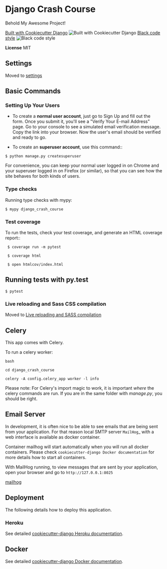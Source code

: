 
# Django Crash Course


Behold My Awesome Project!

[Built with Cookiecutter Django](https://github.com/pydanny/cookiecutter-django/) ![Built with Cookiecutter Django](https://img.shields.io/badge/built%20with-Cookiecutter%20Django-ff69b4.svg)
[Black code style](https://github.com/ambv/black) ![Black code style](https://img.shields.io/badge/code%20style-black-000000.svg)


**License** MIT


## Settings

Moved to [settings]( http://cookiecutter-django.readthedocs.io/en/latest/settings.html)


## Basic Commands

### Setting Up Your Users

  * To create a **normal user account**, just go to Sign Up and fill out the form. Once you submit it, you'll see a "Verify Your E-mail Address" page. Go to your console to see a simulated email verification message. Copy the link into your browser. Now the user's email should be verified and ready to go.

  * To create an **superuser account**, use this command::

  `$ python manage.py createsuperuser`

  For convenience, you can keep your normal user logged in on Chrome and your superuser logged in on Firefox (or similar), so that you can see how the site behaves for both kinds of users.

### Type checks

  Running type checks with mypy:

  `$ mypy django_crash_course`

### Test coverage

  To run the tests, check your test coverage, and generate an HTML coverage report::

   ` $ coverage run -m pytest`

   ` $ coverage html`
   
   ` $ open htmlcov/index.html`

## Running tests with py.test

  `$ pytest`

### Live reloading and Sass CSS compilation

Moved to [Live reloading and SASS compilation]( http://cookiecutter-django.readthedocs.io/en/latest/live-reloading-and-sass-compilation.html)



## Celery

This app comes with Celery.

To run a celery worker:

`bash`

  `cd django_crash_course`

  `celery -A config.celery_app worker -l info`

Please note: For Celery's import magic to work, it is important *where* the celery commands are run. If you are in the same folder with *manage.py*, you should be right.



## Email Server

In development, it is often nice to be able to see emails that are being sent from your application. For that reason local SMTP server `MailHog`_ with a web interface is available as docker container.

Container mailhog will start automatically when you will run all docker containers.
Please check `cookiecutter-django Docker documentation` for more details how to start all containers.

With MailHog running, to view messages that are sent by your application, open your browser and go to ``http://127.0.0.1:8025``

[mailhog](https://github.com/mailhog/MailHog)


## Deployment

The following details how to deploy this application.


### Heroku

See detailed
[cookiecutter-django Heroku documentation](http://cookiecutter-django.readthedocs.io/en/latest/deployment-on-heroku.html).


## Docker

See detailed
[cookiecutter-django Docker documentation](http://cookiecutter-django.readthedocs.io/en/latest/deployment-with-docker.html).



